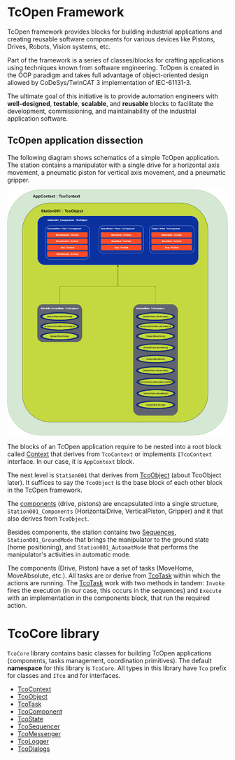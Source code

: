 # TcOpen Framework

TcOpen framework provides blocks for building industrial applications and creating reusable software components for various devices like Pistons, Drives, Robots, Vision systems, etc.

Part of the framework is a series of classes/blocks for crafting applications using techniques known from software engineering. TcOpen is created in the OOP paradigm and takes full advantage of object-oriented design allowed by CoDeSys/TwinCAT 3 implementation of IEC-61131-3.

The ultimate goal of this initiative is to provide automation engineers with **well-designed**, **testable**, **scalable**, and **reusable** blocks to facilitate the development, commissioning, and maintainability of the industrial application software.

## TcOpen application dissection

The following diagram shows schematics of a simple TcOpen application. The station contains a manipulator with a single drive for a horizontal axis movement, a pneumatic piston for vertical axis movement, and a pneumatic gripper.

![TcOpenApplicationOverview.png](assets/TcOpenApplicationOverview.png)

The blocks of an TcOpen application require to be nested into a root block called [Context](TcoContext.md) that derives from ```TcoContext``` or implements ```ITcoContext``` interface. In our case, it is ```AppContext``` block.

The next level is ```Station001``` that derives from [TcoObject](TcoObject.md) (about TcoObject later). It suffices to say the ```TcoObject``` is the base block of each other block in the TcOpen framework.

The [components](TcoComponent.md) (drive, pistons) are encapsulated into a single structure, ```Station001_Components``` (HorizontalDrive, VerticalPiston, Gripper) and it that also derives from ```TcoObject```.

Besides components, the station contains two [Sequences](TcoSequencer.md), ```Station001_GroundMode``` that brings the manipulator to the ground state (home positioning), and ```Station001_AutomatMode``` that performs the manipulator's activities in automatic mode.

The components (Drive, Piston) have a set of tasks (MoveHome, MoveAbsolute, etc.). All tasks are or derive from [TcoTask](TcoTask.md) within which the actions are running. The [TcoTask](TcoTask.md)  work with two methods in tandem: ```Invoke``` fires the execution (in our case, this occurs in the sequences) and ```Execute``` with an implementation in the components block, that run the required action.

# TcoCore library

```TcoCore``` library contains basic classes for building TcOpen applications (components, tasks management, coordination primitives). The default **namespace** for this library is ```TcoCore```. All types in this library have ```Tco``` prefix for classes and ```ITco``` and for interfaces.


- [TcoContext](TcoContext.md)
- [TcoObject](TcoObject.md)
- [TcoTask](TcoTask.md)
- [TcoComponent](TcoComponent.md)
- [TcoState](TcoState.md)
- [TcoSequencer](TcoSequencer.md)
- [TcoMessenger](TcoMessenger.md)
- [TcoLogger](TcoLogger.md)
- [TcoDialogs](TcoDialogs.md)









